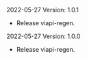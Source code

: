 2022-05-27 Version: 1.0.1
- Release viapi-regen.

2022-05-27 Version: 1.0.0
- Release viapi-regen.

